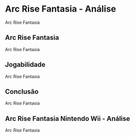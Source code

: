 ---
---

# Arc Rise Fantasia - Análise

Arc Rise Fantasia

## Arc Rise Fantasia

Arc Rise Fantasia

## Jogabilidade

Arc Rise Fantasia

## Conclusão

Arc Rise Fantasia

## Arc Rise Fantasia Nintendo Wii - Análise

Arc Rise Fantasia
